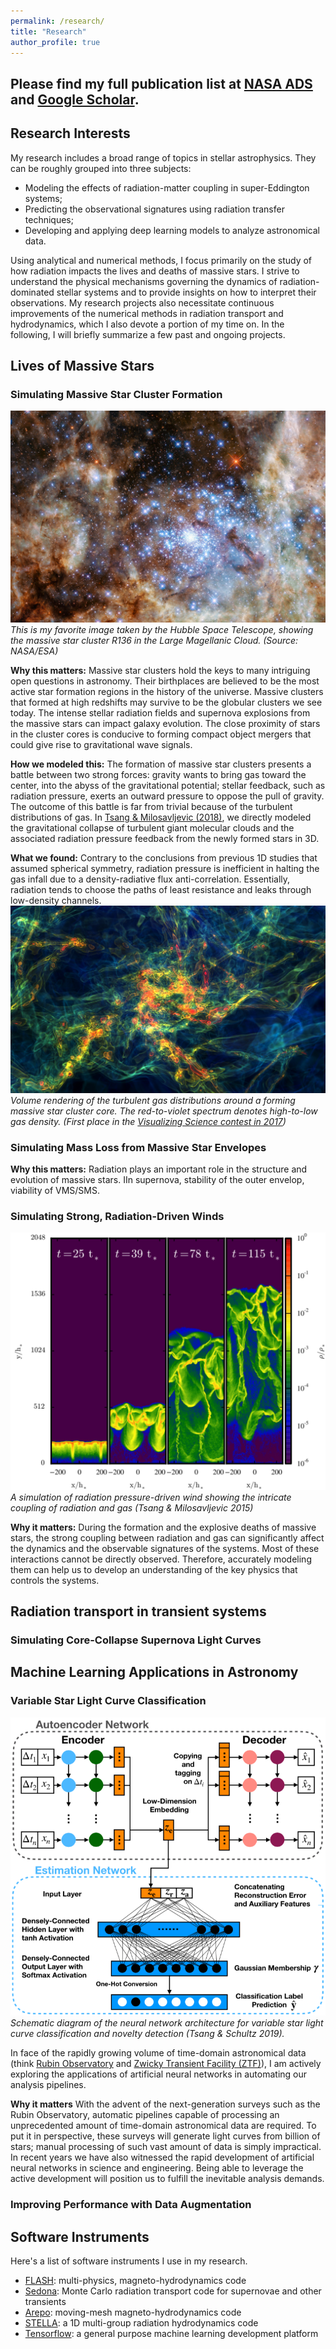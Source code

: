 ```yaml
---
permalink: /research/
title: "Research"
author_profile: true
---
```


## Please find my full publication list at [NASA ADS](https://ui.adsabs.harvard.edu/user/libraries/tbxiKajfTsSjDC7Ir7sZxA) and [Google Scholar](https://scholar.google.com/citations?user=nGVc2BAAAAAJ&hl=en).

## Research Interests 
My research includes a broad range of topics in stellar astrophysics. They can be roughly grouped into three subjects:
- Modeling the effects of radiation-matter coupling in super-Eddington systems;
- Predicting the observational signatures using radiation transfer techniques;
- Developing and applying deep learning models to analyze astronomical data. 

Using analytical and numerical methods, I focus primarily on the study of how radiation impacts the lives and deaths of massive stars. I strive to understand the physical mechanisms governing the dynamics of radiation-dominated stellar systems and to provide insights on how to interpret their observations. My research projects also necessitate continuous improvements of the numerical methods in radiation transport and hydrodynamics, which I also devote a portion of my time on.
In the following, I will briefly summarize a few past and ongoing projects. 


## Lives of Massive Stars

### Simulating Massive Star Cluster Formation
![R136 Star Cluster in the LMC](/files/R136.jpg) 
*This is my favorite image taken by the Hubble Space Telescope, showing the massive star cluster R136 in the Large Magellanic Cloud. (Source: NASA/ESA)*

**Why this matters:**
Massive star clusters hold the keys to many intriguing open questions in astronomy. Their birthplaces are believed to be the most active star formation regions in the history of the universe. Massive clusters that formed at high redshifts may survive to be the globular clusters we see today. The intense stellar radiation fields and supernova explosions from the massive stars can impact galaxy evolution. The close proximity of stars in the cluster cores is conducive to forming compact object mergers that could give rise to gravitational wave signals.  

**How we modeled this:**
The formation of massive star clusters presents a battle between two strong forces: gravity wants to bring gas toward the center, into the abyss of the gravitational potential; stellar feedback, such as radiation pressure, exerts an outward pressure to oppose the pull of gravity. The outcome of this battle is far from trivial because of the turbulent distributions of gas. In [Tsang & Milosavljevic (2018)](https://ui.adsabs.harvard.edu/abs/2018MNRAS.478.4142T/abstract), we directly modeled the gravitational collapse of turbulent giant molecular clouds and the associated radiation pressure feedback from the newly formed stars in 3D. 

**What we found:**
Contrary to the conclusions from previous 1D studies that assumed spherical symmetry, radiation pressure is inefficient in halting the gas infall due to a density-radiative flux anti-correlation. Essentially, radiation tends to choose the paths of least resistance and leaks through low-density channels.
![Volume Rendering of Turbulent Cluster-forming Clouds](/files/VR_SSC.png) 
*Volume rendering of the turbulent gas distributions around a forming massive star cluster core. The red-to-violet spectrum denotes high-to-low gas density. (First place in the [Visualizing Science contest in 2017](https://cns.utexas.edu/news/visualizing-science-2017))*

### Simulating Mass Loss from Massive Star Envelopes

**Why this matters:**
Radiation plays an important role in the structure and evolution of massive stars.
IIn supernova, stability of the outer envelop, viability of VMS/SMS. 

### Simulating Strong, Radiation-Driven Winds
![FLASH Levitation Test](/files/FLASH-Levitation.png)
*A simulation of radiation pressure-driven wind showing the intricate coupling of radiation and gas (Tsang & Milosavljevic 2015)*

**Why it matters:**
During the formation and the explosive deaths of massive stars, the strong coupling between radiation and gas can significantly affect the dynamics and the observable signatures of the systems. Most of these interactions cannot be directly observed. Therefore, accurately modeling them can help us to develop an understanding of the key physics that controls the systems.

## Radiation transport in transient systems
### Simulating Core-Collapse Supernova Light Curves


## Machine Learning Applications in Astronomy
### Variable Star Light Curve Classification
![RNN-GMM Network Schematics](/files/RNN-GMM-schematics.png)
*Schematic diagram of the neural network architecture for variable star light curve classification and novelty detection (Tsang & Schultz 2019).*

In face of the rapidly growing volume of time-domain astronomical data (think [Rubin Observatory](https://www.lsst.org/) and [Zwicky Transient Facility (ZTF)](https://www.ztf.caltech.edu/)), I am actively exploring the applications of artificial neural networks in automating our analysis pipelines. 

**Why it matters**
With the advent of the next-generation surveys such as the Rubin Observatory, automatic pipelines capable of processing an unprecedented amount of time-domain astronomical data are required. To put it in perspective, these surveys will generate light curves from billion of stars; manual processing of such vast amount of data is simply impractical. In recent years we have also witnessed the rapid development of artificial neural networks in science and engineering. Being able to leverage the active development will position us to fulfill the inevitable analysis demands.  

### Improving Performance with Data Augmentation

### 

<!--https://github.com/bthtsang/DeepClassifierNoveltyDetection -->

## Software Instruments
Here's a list of software instruments I use in my research. 
- [FLASH](http://flash.uchicago.edu/site/): multi-physics, magneto-hydrodynamics code
- [Sedona](https://ui.adsabs.harvard.edu/abs/2006ApJ...651..366K/abstract): Monte Carlo radiation transport code for supernovae and other transients
- [Arepo](https://arepo-code.org/about-arepo): moving-mesh magneto-hydrodynamics code
- [STELLA](http://www.ascl.net/1108.013): a 1D multi-group radiation hydrodynamics code
- [Tensorflow](https://www.tensorflow.org/): a general purpose machine learning development platform
